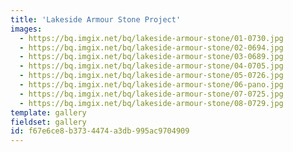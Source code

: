 ```yaml
---
title: 'Lakeside Armour Stone Project'
images:
  - https://bq.imgix.net/bq/lakeside-armour-stone/01-0730.jpg
  - https://bq.imgix.net/bq/lakeside-armour-stone/02-0694.jpg
  - https://bq.imgix.net/bq/lakeside-armour-stone/03-0689.jpg
  - https://bq.imgix.net/bq/lakeside-armour-stone/04-0705.jpg
  - https://bq.imgix.net/bq/lakeside-armour-stone/05-0726.jpg
  - https://bq.imgix.net/bq/lakeside-armour-stone/06-pano.jpg
  - https://bq.imgix.net/bq/lakeside-armour-stone/07-0725.jpg
  - https://bq.imgix.net/bq/lakeside-armour-stone/08-0729.jpg
template: gallery
fieldset: gallery
id: f67e6ce8-b373-4474-a3db-995ac9704909
---
```

